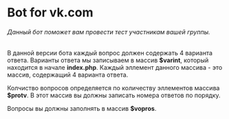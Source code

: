 Bot for vk.com
=====================
###### Данный бот поможет вам провести тест участникам вашей группы.

В данной версии бота каждый вопрос должен содержать 4 варианта ответа. Варианты ответа мы записываем в массив **$varint**, 
который находится в начале **index.php**. Каждый эллемент данного массива - это массив, содержащий 4 варианта ответа.

Колчиство вопросов определяется по количеству эллементов массива **$protv**. В этот массив вы должны записать номера ответов по порядку.

Вопросы вы должны заполнять в массив **$vopros**.
